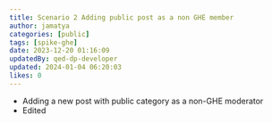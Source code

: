 ```yaml
---
title: Scenario 2 Adding public post as a non GHE member
author: jamatya
categories: [public]
tags: [spike-ghe]
date: 2023-12-20 01:16:09 
updatedBy: qed-dp-developer
updated: 2024-01-04 06:20:03 
likes: 0
---
```


- Adding a new post with public category as a non-GHE moderator
- Edited
